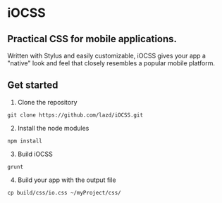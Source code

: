 # iOCSS
## Practical CSS for mobile applications.

Written with Stylus and easily customizable, iOCSS gives your app a "native" look and feel that closely resembles a popular mobile platform.

## Get started

1. Clone the repository

```git clone https://github.com/lazd/iOCSS.git```

2. Install the node modules

```npm install```

3. Build iOCSS

```grunt```

4. Build your app with the output file

```cp build/css/io.css ~/myProject/css/```
